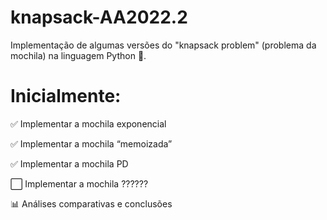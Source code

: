 # knapsack-AA2022.2
Implementação de algumas versões do "knapsack problem" (problema da mochila) na linguagem Python 🐍.

# Inicialmente:
✅ Implementar a mochila exponencial

✅ Implementar a mochila “memoizada”

✅ Implementar a mochila PD

⬜ Implementar a mochila ??????

📊 Análises comparativas e conclusões
